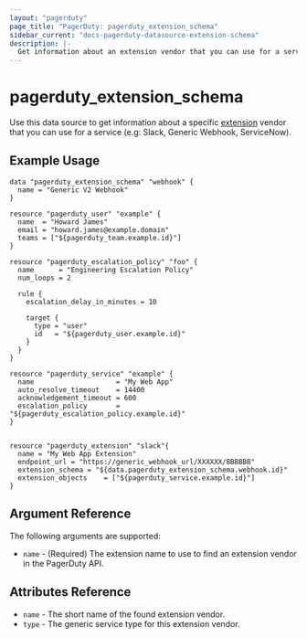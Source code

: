 ```yaml
---
layout: "pagerduty"
page_title: "PagerDuty: pagerduty_extension_schema"
sidebar_current: "docs-pagerduty-datasource-extension-schema"
description: |-
  Get information about an extension vendor that you can use for a service (e.g: Slack, Generic Webhook, ServiceNow).
---
```


# pagerduty\_extension\_schema

Use this data source to get information about a specific [extension][1] vendor that you can use for a service (e.g: Slack, Generic Webhook, ServiceNow).

## Example Usage

```hcl
data "pagerduty_extension_schema" "webhook" {
  name = "Generic V2 Webhook"
}

resource "pagerduty_user" "example" {
  name  = "Howard James"
  email = "howard.james@example.domain"
  teams = ["${pagerduty_team.example.id}"]
}

resource "pagerduty_escalation_policy" "foo" {
  name      = "Engineering Escalation Policy"
  num_loops = 2

  rule {
    escalation_delay_in_minutes = 10

    target {
      type = "user"
      id   = "${pagerduty_user.example.id}"
    }
  }
}

resource "pagerduty_service" "example" {
  name                    = "My Web App"
  auto_resolve_timeout    = 14400
  acknowledgement_timeout = 600
  escalation_policy       = "${pagerduty_escalation_policy.example.id}"
}


resource "pagerduty_extension" "slack"{
  name = "My Web App Extension"
  endpoint_url = "https://generic_webhook_url/XXXXXX/BBBBBB"
  extension_schema = "${data.pagerduty_extension_schema.webhook.id}"
  extension_objects    = ["${pagerduty_service.example.id}"]
}
```

## Argument Reference

The following arguments are supported:

* `name` - (Required) The extension name to use to find an extension vendor in the PagerDuty API.

## Attributes Reference
* `name` - The short name of the found extension vendor.
* `type` - The generic service type for this extension vendor.

[1]: https://v2.developer.pagerduty.com/v2/page/api-reference#!/Extension_Schemas/get_extension_schemas
